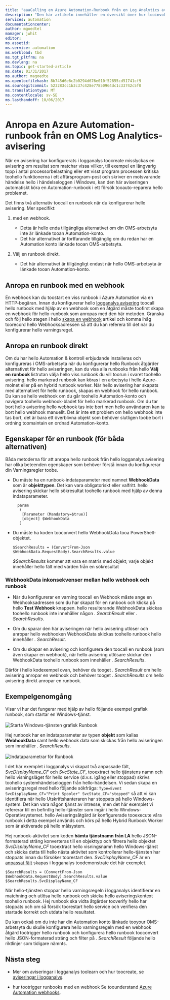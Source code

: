 ```yaml
---
title: "aaaCalling en Azure Automation-Runbook från en Log Analytics avisering | Microsoft Docs"
description: "Den här artikeln innehåller en översikt över hur tooinvoke en Automation-runbook från en avisering om Microsoft OMS Log Analytics."
services: automation
documentationcenter: 
author: mgoedtel
manager: jwhit
editor: 
ms.assetid: 
ms.service: automation
ms.workload: tbd
ms.tgt_pltfrm: na
ms.devlang: na
ms.topic: get-started-article
ms.date: 01/31/2017
ms.author: magoedte
ms.openlocfilehash: 8b745d6e6c2b0294d676e010f52855cd51741cf9
ms.sourcegitcommit: 523283cc1b3c37c428e77850964dc1c33742c5f0
ms.translationtype: MT
ms.contentlocale: sv-SE
ms.lasthandoff: 10/06/2017
---
```

# <a name="calling-an-azure-automation-runbook-from-an-oms-log-analytics-alert"></a>Anropa en Azure Automation-runbook från en OMS Log Analytics-avisering

När en avisering har konfigurerats i logganalys toocreate misslyckas en avisering om resultat som matchar vissa villkor, till exempel en långvarig topp i antal processorbelastning eller ett visst program processen kritiska toohello funktionerna i ett affärsprogram-post och skriver en motsvarande händelse hello i händelseloggen i Windows, kan den här aviseringen automatiskt köra en Automation-runbook i ett försök tooauto-reparera hello problemet.  

Det finns två alternativ toocall en runbook när du konfigurerar hello avisering.  Mer specifikt:

1. med en webhook.
   * Detta är hello enda tillgängliga alternativet om din OMS-arbetsyta inte är länkade tooan Automation-konto.
   * Det här alternativet är fortfarande tillgänglig om du redan har en Automation konto länkade tooan OMS-arbetsyta.  

2. Välj en runbook direkt.
   * Det här alternativet är tillgängligt endast när hello OMS-arbetsyta är länkade tooan Automation-konto.  

## <a name="calling-a-runbook-using-a-webhook"></a>Anropa en runbook med en webhook

En webhook kan du toostart en viss runbook i Azure Automation via en HTTP-begäran.  Innan du konfigurerar hello [logganalys avisering](../log-analytics/log-analytics-alerts.md#alert-rules) toocall hello runbook med hjälp av en webhook som en åtgärd måste toofirst skapa en webhook för hello-runbook som anropas med den här metoden.  Granska och följ hello stegen i hello [skapa en webhook](automation-webhooks.md#creating-a-webhook) artikel och komma ihåg toorecord hello Webhooksadressen så att du kan referera till det när du konfigurerar hello varningsregel.   

## <a name="calling-a-runbook-directly"></a>Anropa en runbook direkt

Om du har hello Automation & kontroll erbjudande installeras och konfigureras i OMS-arbetsyta när du konfigurerar hello Runbook åtgärder alternativet för hello aviseringen, kan du visa alla runbooks från hello **Välj en runbook** listrutan välja hello viss runbook du vill toorun i svaret toohello avisering.  hello markerad runbook kan köras i en arbetsyta i hello Azure-molnet eller på en hybrid runbook worker.  När hello avisering har skapats med alternativet för hello runbook, skapas en webhook för hello runbook.  Du kan se hello webhook om du går toohello Automation-konto och navigera toohello webhook-bladet för hello markerad runbook.  Om du tar bort hello avisering hello webhook tas inte bort men hello användaren kan ta bort hello webhook manuellt.  Det är inte ett problem om hello webhook inte tas bort, det är bara ett överblivna objekt som behöver slutligen toobe bort i ordning toomaintain en ordnad Automation-konto.  

## <a name="characteristics-of-a-runbook-for-both-options"></a>Egenskaper för en runbook (för båda alternativen)

Båda metoderna för att anropa hello runbook från hello logganalys avisering har olika beteenden egenskaper som behöver förstå innan du konfigurerar din Varningsregler toobe.  

* Du måste ha en runbook-indataparameter med namnet **WebhookData** som är **objekttypen**.  Det kan vara obligatoriskt eller valfritt.  hello avisering skickar hello sökresultat toohello runbook med hjälp av denna indataparameter.

        param  
         (  
          [Parameter (Mandatory=$true)]  
          [object] $WebhookData  
         )

*  Du måste ha koden tooconvert hello WebhookData tooa PowerShell-objektet.

    `$SearchResults = (ConvertFrom-Json $WebhookData.RequestBody).SearchResults.value`

    *$SearchResults* kommer att vara en matris med objekt; varje objekt innehåller hello fält med värden från en sökresultat

### <a name="webhookdata-inconsistencies-between-hello-webhook-option-and-runbook-option"></a>WebhookData inkonsekvenser mellan hello webhook och runbook

* När du konfigurerar en varning toocall en Webhook måste ange en Webhooksadressen som du har skapat för en runbook och klicka på hello **Test Webhook** knappen.  hello resulterande WebhookData skickas toohello runbook inte innehåller någon *. SearchResult* eller *. SearchResults*.

*  Om du sparar den här aviseringen när hello avisering utlöser och anropar hello webhooken WebhookData skickas toohello runbook hello innehåller *. SearchResult*.
* Om du skapar en avisering och konfigurera den toocall en runbook (som även skapar en webhook), när hello avisering utlösare skickar den WebhookData toohello runbook som innehåller *. SearchResults*.

Därför i hello kodexempel ovan, behöver du tooget *. SearchResult* om hello avisering anropar en webhook och behöver tooget *. SearchResults* om hello avisering direkt anropar en runbook.

## <a name="example-walkthrough"></a>Exempelgenomgång

Visar vi hur det fungerar med hjälp av hello följande exempel grafisk runbook, som startar en Windows-tjänst.<br><br> ![Starta Windows-tjänsten grafisk Runbook](media/automation-invoke-runbook-from-omsla-alert/automation-runbook-restartservice.png)<br>

Hej runbook har en indataparameter av typen **objekt** som kallas **WebhookData** samt hello webhook data som skickas från hello aviseringen som innehåller *. SearchResults*.<br><br> ![Indataparametrar för Runbook](media/automation-invoke-runbook-from-omsla-alert/automation-runbook-restartservice-inputparameter.png)<br>

I det här exemplet i logganalys vi skapat två anpassade fält, *SvcDisplayName_CF* och *SvcState_CF*, tooextract hello tjänstens namn och hello visningsläget för hello service (d.v.s. igång eller stoppad) skrivs toohello systemhändelseloggen från hello-händelsen.  Vi sedan skapa en aviseringsregel med hello följande sökfråga: `Type=Event SvcDisplayName_CF="Print Spooler" SvcState_CF="stopped"` så att vi kan identifiera när hello Utskriftshanteraren har stoppats på hello Windows-system.  Det kan vara någon tjänst av intresse, men det här exemplet vi refererar till en befintlig hello-tjänster som ingår i hello Windows-Operativsystemet.  hello Aviseringsåtgärd är konfigurerade tooexecute våra runbook i detta exempel används och körs på hello Hybrid Runbook Worker som är aktiverade på hello målsystem.   

Hej runbook-aktivitet som koden **hämta tjänstnamn från LA** hello JSON-formaterad sträng konverteras till en objekttyp och filtrera hello objektet *SvcDisplayName_CF* tooextract hello visningsnamn hello Windows-tjänst och skicka detta till hello nästa aktivitet som kontrollerar hello-tjänsten har stoppats innan du försöker toorestart den.  *SvcDisplayName_CF* är en [anpassat fält](../log-analytics/log-analytics-custom-fields.md) skapas i logganalys toodemonstrate det här exemplet.

    $SearchResults = (ConvertFrom-Json $WebhookData.RequestBody).SearchResults.value
    $SearchResults.SvcDisplayName_CF  

När hello-tjänsten stoppar hello varningsregeln i logganalys identifierar en matchning och utlösa hello runbook och skicka hello aviseringskontext toohello runbook. Hej runbook ska vidta åtgärder tooverify hello har stoppats och om så försök toorestart hello service och verifiera den startade korrekt och utdata hello resultatet.     

Du kan också om du inte har din Automation konto länkade tooyour OMS-arbetsyta du skulle konfigurera hello varningsregeln med en webhook åtgärd tootrigger hello runbook och konfigurera hello runbook tooconvert hello JSON-formaterad sträng och filter på *. SearchResult* följande hello riktlinjer som tidigare nämnts.    

## <a name="next-steps"></a>Nästa steg

* Mer om aviseringar i logganalys toolearn och hur toocreate, se [aviseringar i logganalys](../log-analytics/log-analytics-alerts.md).

* hur tootrigger runbooks med en webhook Se toounderstand [Azure Automation webhooks](automation-webhooks.md).
